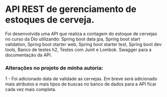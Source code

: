 # API REST de gerenciamento de estoques de cerveja.</h2>
Foi desenvolvida uma API que realiza a contagem do estoque de cervejas no curso da Dio utilizando:
Spring boot data jpa, Spring boot start validation, Spring boot starter web,  Spring boot starter test, Spring boot dev tools, Banco de testes h2, Testes com Junit e
Lombok.
Swagger para a documentação da API.

### Alterações no projeto de minha autoria:

1 - Foi adicionado data de validade as cervejas.
Em breve será adicionado mais atributos e mais tipos de buscas no banco de dados para a API ficar cada vez mais completa.

